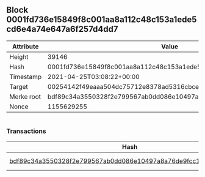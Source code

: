 ## Block 0001fd736e15849f8c001aa8a112c48c153a1ede5cd6e4a74e647a6f257d4dd7

Attribute | Value
--- | ---
Height | 39146
Hash | 0001fd736e15849f8c001aa8a112c48c153a1ede5cd6e4a74e647a6f257d4dd7
Timestamp | 2021-04-25T03:08:22+00:00
Target | 00254142f49eaaa504dc75712e8378ad5316cbcead634704b3734b6271167cc4
Merke root | bdf89c34a3550328f2e799567ab0dd086e10497a8a76de9fcc17a44b564201e9
Nonce | 1155629255

```

```

### Transactions

Hash | Amount
--- | ---
[bdf89c34a3550328f2e799567ab0dd086e10497a8a76de9fcc17a44b564201e9](bdf89c34a3550328f2e799567ab0dd086e10497a8a76de9fcc17a44b564201e9.md) | 10.00000000 SKEPTI 
